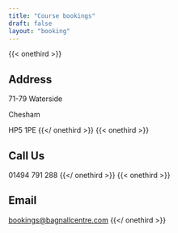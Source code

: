 ```yaml
---
title: "Course bookings"
draft: false
layout: "booking"
---
```

{{< onethird >}}
## Address

71-79 Waterside

Chesham

HP5 1PE
{{</ onethird >}}
{{< onethird >}}
## Call Us

01494 791 288
{{</ onethird >}}
{{< onethird >}}
## Email

[bookings@bagnallcentre.com](mailto:bookings@bagnallcentre.com)
{{</ onethird >}}